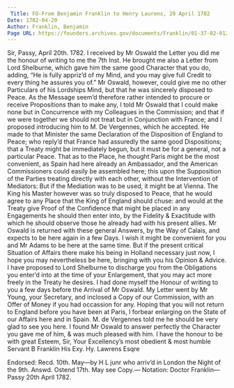 ```yaml
---
 Title: FO-From Benjamin Franklin to Henry Laurens, 20 April 1782
Date: 1782-04-20
Author: Franklin, Benjamin
Page URL: https://founders.archives.gov/documents/Franklin/01-37-02-0127
---
```


Sir,
Passy, April 20th. 1782.
I received by Mr Oswald the Letter you did me the honour of writing to me the 7th Inst. He brought me also a Letter from Lord Shelburne, which gave him the same good Character that you do, adding, “He is fully appriz’d of my Mind, and you may give full Credit to every thing he assures you of.” Mr Oswald, however, could give me no other Particulars of his Lordships Mind, but that he was sincerely disposed to Peace. As the Message seem’d therefore rather intended to procure or receive Propositions than to make any, I told Mr Oswald that I could make none but in Concurrence with my Colleagues in the Commission; and that if we were together we should not treat but in Conjunction with France; and I proposed introducing him to M. De Vergennes, which he accepted. He made to that Minister the same Declaration of the Disposition of England to Peace; who reply’d that France had assuredly the same good Dispositions; that a Treaty might be immediately begun, but it must be for a general, not a particular Peace. That as to the Place, he thought Paris might be the most convenient, as Spain had here already an Ambassador, and the American Commissioners could easily be assembled here; this upon the Supposition of the Parties treating directly with each other, without the Intervention of Mediators: But if the Mediation was to be used, it might be at Vienna. The King his Master however was so truly disposed to Peace, that he would agree to any Place that the King of England should chuse: and would at the Treaty give Proof of the Confidence that might be placed in any Engagements he should then enter into, by the Fidelity & Exactitude with which he should observe those he already had with his present allies. Mr Oswald is returned with these general Answers, by the Way of Calais, and expects to be here again in a few Days. I wish it might be convenient for you and Mr Adams to be here at the same time. But if the present critical Situation of Affairs there make his being in Holland necessary just now, I hope you may nevertheless be here, bringing with you his Opinion & Advice. I have proposed to Lord Shelburne to discharge you from the Obligations you enter’d into at the time of your Enlargement, that you may act more freely in the Treaty he desires. I had done myself the Honour of writing to you a few days before the Arrival of Mr Oswald. My Letter went by Mr Young, your Secretary, and inclosed a Copy of our Commission, with an Offer of Money if you had occassion for any. Hoping that you will not return to England before you have been at Paris, I forbear enlarging on the State of our Affairs here and in Spain. M. de Vergennes told me he should be very glad to see you here. I found Mr Oswald to answer perfectly the Character you gave me of him, & was much pleased with him.
I have the honour to be with great Esteem, Sir, Your Excellency’s most obedient & most humble Servant
B Franklin
His Exy. Hy. Lawrens Esqre
 
Endorsed: Recd. 10th. May—by H L junr who arriv’d in London the Night of the 9th. Answd. Ostend 17th. May see Copy.—
Notation: Doctor Franklin—Passy 20th April 1782.

